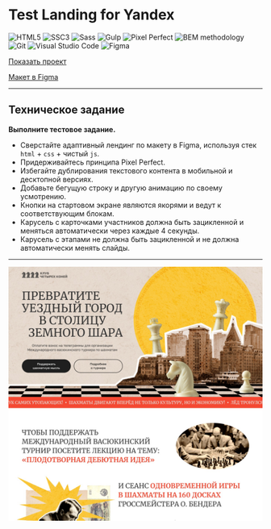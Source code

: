 # Test Landing for Yandex

<p>
<img alt="HTML5" src="https://img.shields.io/badge/-HTML5-E34F26?style=flat-square&logo=HTML5&logoColor=white">
<img alt="SSC3" src="https://img.shields.io/badge/-SSC3-1572B6?style=flat-square&logo=css3&logoColor=white">
<img alt="Sass" src="https://img.shields.io/badge/-Sass-CC6699?style=flat-square&logo=sass&logoColor=white">
<img alt="Gulp" src="https://img.shields.io/badge/-Gulp-CF4647?style=flat-square&logo=gulp&logoColor=white">
<img alt="Pixel Perfect" src="https://img.shields.io/badge/-Pixel Perfect-E4405F?style=flat-square&logo=dask&logoColor=white">
<img alt="BEM methodology" src="https://img.shields.io/badge/-BEM methodology-17a1e6?style=flat-square&logo=bem&logoColor=white">
<img alt="Git" src="https://img.shields.io/badge/-Git-F05032?style=flat-square&logo=git&logoColor=white">
<img alt="Visual Studio Code" src="https://img.shields.io/badge/-VS Code-007ACC?style=flat-square&logo=visualstudiocode&logoColor=white">
<img alt="Figma" src="https://img.shields.io/badge/-Figma-F24E1E?style=flat-square&logo=figma&logoColor=white">
</p>

[Показать проект](https://tim2015web.github.io/test_landing_for_yandex/)

[Макет в Figma](https://www.figma.com/file/mbUi7prsyinFITFz5Rmzy8/%D0%94%D0%B8%D0%B7%D0%B0%D0%B9%D0%BD-%D0%B4%D0%BB%D1%8F-%D0%B2%D0%B5%D1%80%D1%81%D1%82%D0%BA%D0%B8-%7C-%D0%A2%D0%B5%D1%81%D1%82%D0%BE%D0%B2%D1%8B%D0%B9-%D0%BB%D0%B5%D0%BD%D0%B4%D0%B8%D0%BD%D0%B3?type=design&node-id=69-1068&mode=design&t=7OOmQFDjnTFNN3Lv-0)

---

## Техническое задание

**Выполните тестовое задание.**
   - Сверстайте адаптивный лендинг по макету в Figma, используя стек `html` + `css` + чистый `js`.
   - Придерживайтесь принципа Pixel Perfect.
   - Избегайте дублирования текстового контента в мобильной и десктопной версиях.
   - Добавьте бегущую строку и другую анимацию по своему усмотрению.
   - Кнопки на стартовом экране являются якорями и ведут к соответствующим блокам.
   - Карусель с карточками участников должна быть зацикленной и меняться автоматически через каждые 4 секунды.
   - Карусель с этапами не должна быть зацикленной и не должна автоматически менять слайды.

---

<img src="screenshot.jpg" title="Screenshot" alt="HTML"/>